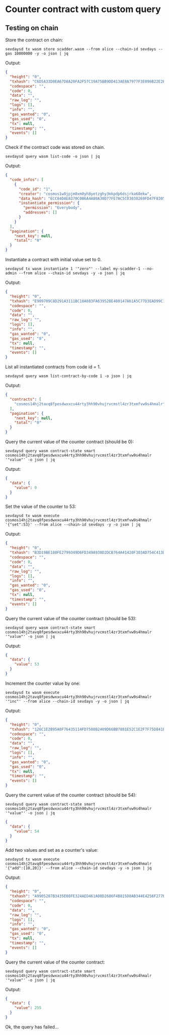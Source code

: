 # Counter contract with custom query

## Testing on chain

Store the contract on chain:

```shell
sevdaysd tx wasm store scadder.wasm --from alice --chain-id sevdays --gas 10000000 -y -o json | jq
```

Output:

```json
{
  "height": "0",
  "txhash": "C6D5A33D0EA67D8A20FA2F57C19A75BB9DD413AE8A7977F3E096B22E2E09FA6C",
  "codespace": "",
  "code": 0,
  "data": "",
  "raw_log": "",
  "logs": [],
  "info": "",
  "gas_wanted": "0",
  "gas_used": "0",
  "tx": null,
  "timestamp": "",
  "events": []
}
```

Check if the contract code was stored on chain.

```shell
sevdaysd query wasm list-code -o json | jq
```

Output:

```json
{
  "code_infos": [
    {
      "code_id": "1",
      "creator": "cosmos1w0jpjm0xm0yh8yetzghy3mkpdp6dsjrka68ekw",
      "data_hash": "ECC84DAE8370C0B6A4A80A30D77FE7AC5C03030269FD47F83057AD3695D53533",
      "instantiate_permission": {
        "permission": "Everybody",
        "addresses": []
      }
    }
  ],
  "pagination": {
    "next_key": null,
    "total": "0"
  }
}
```

Instantiate a contract with initial value set to 0. 

```shell
sevdaysd tx wasm instantiate 1 '"zero"' --label my-scadder-1 --no-admin --from alice --chain-id sevdays -y -o json | jq
```

Output:

```json
{
  "height": "0",
  "txhash": "E909709C8D291A3111BC18A883FA639528E480147A61A5C77D3EAD99C1EAF32D",
  "codespace": "",
  "code": 0,
  "data": "",
  "raw_log": "",
  "logs": [],
  "info": "",
  "gas_wanted": "0",
  "gas_used": "0",
  "tx": null,
  "timestamp": "",
  "events": []
}
```

List all instantiated contracts from code id = 1.

```shell
sevdaysd query wasm list-contract-by-code 1 -o json | jq
```

Output:

```json
{
  "contracts": [
    "cosmos14hj2tavq8fpesdwxxcu44rty3hh90vhujrvcmstl4zr3txmfvw9s4hmalr"
  ],
  "pagination": {
    "next_key": null,
    "total": "0"
  }
}
```

Query the current value of the counter contract (should be 0):

```shell
sevdaysd query wasm contract-state smart cosmos14hj2tavq8fpesdwxxcu44rty3hh90vhujrvcmstl4zr3txmfvw9s4hmalr '"value"' -o json | jq
```

Output:

```json
{
  "data": {
    "value": 0
  }
}
```

Set the value of the counter to 53:

```shell
sevdaysd tx wasm execute cosmos14hj2tavq8fpesdwxxcu44rty3hh90vhujrvcmstl4zr3txmfvw9s4hmalr '{"set":53}' --from alice --chain-id sevdays -y -o json | jq
```

Output:

```json
{
  "height": "0",
  "txhash": "B3D19BE180FE2799349D6FD349A930D2DCB764A41420F303AD754C413D0144E4",
  "codespace": "",
  "code": 0,
  "data": "",
  "raw_log": "",
  "logs": [],
  "info": "",
  "gas_wanted": "0",
  "gas_used": "0",
  "tx": null,
  "timestamp": "",
  "events": []
}
```

Query the current value of the counter contract (should be 53):

```shell
sevdaysd query wasm contract-state smart cosmos14hj2tavq8fpesdwxxcu44rty3hh90vhujrvcmstl4zr3txmfvw9s4hmalr '"value"' -o json | jq
```

Output:

```json
{
  "data": {
    "value": 53
  }
}
```

Increment the counter value by one:

```shell
sevdaysd tx wasm execute cosmos14hj2tavq8fpesdwxxcu44rty3hh90vhujrvcmstl4zr3txmfvw9s4hmalr '"inc"' --from alice --chain-id sevdays -y -o json | jq
```

Output:

```json
{
  "height": "0",
  "txhash": "126C1E2B95A0F76435114FD7500B2409D66BB7881E52C1E2F7F75D841B14E03F",
  "codespace": "",
  "code": 0,
  "data": "",
  "raw_log": "",
  "logs": [],
  "info": "",
  "gas_wanted": "0",
  "gas_used": "0",
  "tx": null,
  "timestamp": "",
  "events": []
}
```

Query the current value of the counter contract (should be 54):

```shell
sevdaysd query wasm contract-state smart cosmos14hj2tavq8fpesdwxxcu44rty3hh90vhujrvcmstl4zr3txmfvw9s4hmalr '"value"' -o json | jq
```

```json
{
  "data": {
    "value": 54
  }
}
```

Add two values and set as a counter's value:

```shell
sevdaysd tx wasm execute cosmos14hj2tavq8fpesdwxxcu44rty3hh90vhujrvcmstl4zr3txmfvw9s4hmalr '{"add":[10,20]}' --from alice --chain-id sevdays -y -o json | jq
```

Output:

```json
{
  "height": "0",
  "txhash": "A9905287B3435E08FE324AED461A00D2686F4B815D8AB344E4256F277E1C9465",
  "codespace": "",
  "code": 0,
  "data": "",
  "raw_log": "",
  "logs": [],
  "info": "",
  "gas_wanted": "0",
  "gas_used": "0",
  "tx": null,
  "timestamp": "",
  "events": []
}
```

Query the current value of the counter contract:

```shell
sevdaysd query wasm contract-state smart cosmos14hj2tavq8fpesdwxxcu44rty3hh90vhujrvcmstl4zr3txmfvw9s4hmalr '"value"' -o json | jq
```

Output:
```json
{
  "data": {
    "value": 255
  }
}
```

Ok, the query has failed...
